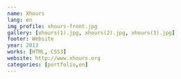 ```yaml
---
name: Xhours
lang: en
img_profile: xhours-front.jpg
gallery: [xhours(1).jpg, xhours(2).jpg, xhours(3).jpg]
footer: Website
year: 2013
works: [HTML, CSS3]
website: http://www.xhours.org
categories: [portfolio,en]
---
```

